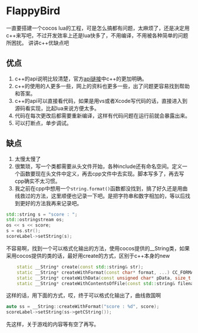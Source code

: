 # FlappyBird


一直要搭建一个cocos lua的工程，可是怎么搞都有问题，太麻烦了，还是决定用c++来写吧，不过开发效率上还是lua快多了，不用编译，不用被各种简单的问题所困扰。
讲讲c++优缺点吧

## 优点
1. c++的api说明比较清楚，官方[api链接](http://api.cocos.com/cn/index.html)中c++的更加明确。
2. c++的使用的人更多一些，网上的资料也更多一些，出了问题更容易找到帮助和答案。
3. c++的api可以直接看代码，如果是用vs或者Xcode写代码的话，直接进入到源码看实现，比起lua来说方便太多。
4. 代码在每次更改后都需要重新编译，这样有代码问题在运行前就会暴露出来。
5. 可以打断点，单步调试。

## 缺点
1. 太慢太慢了
2. 很繁琐，写一个类都需要从头文件开始，各种include还有命名空间。定义一个函数要现在头文件中定义，再去cpp文件中去实现。脚本写多了，再去写cpp确实不太习惯。
3. 我之前在cpp中想用一个`string.format()`函数都没找到，搞了好久还是用曲线救过的方法，这里顺便也记录一下吧。是把字符串和数字相加的，等以后找到更好的方法我再来记录吧。

```cpp
std::string s = "score : ";
std::ostringstream os;
os << s << score;
s = os.str();
scoreLabel->setString(s);
```

不容易啊，找到一个可以格式化输出的方法，使用cocos提供的__String类，如果采用cocos提供的类的话，最好用create的方式，区别于c++本身的new
```cpp
    static __String* create(const std::string& str);
    static __String* createWithFormat(const char* format, ...) CC_FORMAT_PRINTF(1, 2);
    static __String* createWithData(const unsigned char* pData, size_t nLen);
    static __String* createWithContentsOfFile(const std::string& filename);
```
这样的话，用下面的方式，哎，终于可以格式化输出了，曲线救国啊
```cpp
auto ss = __String::createWithFormat("score : %d", score);
scoreLabel->setString(ss->getCString());
```
先这样，关于游戏的内容等有空了再写。

